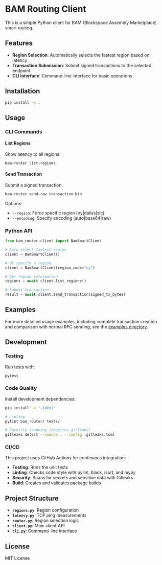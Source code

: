 # BAM Routing Client

This is a simple Python client for BAM (Blockspace Assembly Marketplace) smart routing. 

## Features

- **Region Selection**: Automatically selects the fastest region based on latency
- **Transaction Submission**: Submit signed transactions to the selected endpoint
- **CLI Interface**: Command-line interface for basic operations

## Installation
 
```bash
pip install -e .
```

## Usage

### CLI Commands

#### List Regions
Show latency to all regions:

```bash
bam-router list-regions
```

#### Send Transaction
Submit a signed transaction:

```bash
bam-router send-raw transaction.bin
```

Options:
- `--region`: Force specific region (ny|dallas|slc)
- `--encoding`: Specify encoding (auto|base64|raw)

### Python API

```python
from bam_router.client import BamSmartClient

# Auto-select fastest region
client = BamSmartClient()

# Or specify a region
client = BamSmartClient(region_code="ny")

# Get region information
regions = await client.list_regions()

# Submit transaction
result = await client.send_transaction(signed_tx_bytes)
```

## Examples

For more detailed usage examples, including complete transaction creation and comparison with normal RPC sending, see the [examples directory](examples/README.md).

## Development

### Testing

Run tests with:

```bash
pytest
```

### Code Quality

Install development dependencies:

```bash
pip install -e ".[dev]"
```

```bash
# Linting
pylint bam_router/ tests/

# Security scanning (requires gitleaks)
gitleaks detect --source . --config .gitleaks.toml
```

### CI/CD

This project uses GitHub Actions for continuous integration:

- **Testing**: Runs the unit tests
- **Linting**: Checks code style with pylint, black, isort, and mypy
- **Security**: Scans for secrets and sensitive data with Gitleaks
- **Build**: Creates and validates package builds

## Project Structure

- **`regions.py`**: Region configuration
- **`latency.py`**: TCP ping measurements
- **`router.py`**: Region selection logic
- **`client.py`**: Main client API
- **`cli.py`**: Command-line interface

## License

MIT License